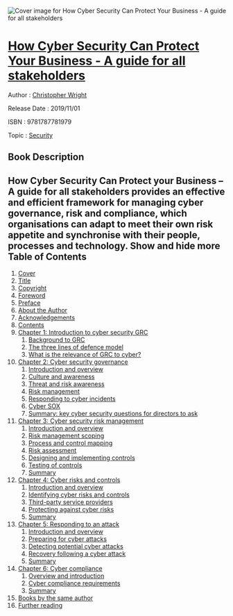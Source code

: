 ![Cover image for How Cyber Security Can Protect Your Business - A guide for all stakeholders](https://imgdetail.ebookreading.net/cover/cover/20200215/EB9781787781979.jpg)

[How Cyber Security Can Protect Your Business - A guide for all stakeholders](https://ebookreading.net/view/book/How+Cyber+Security+Can+Protect+Your+Business+-+A+guide+for+all+stakeholders-EB9781787781979_1.html "How Cyber Security Can Protect Your Business - A guide for all stakeholders")
====================================================================================================================

Author : [Christopher Wright](https://ebookreading.net/search/author/Christopher+Wright)

Release Date : 2019/11/01

ISBN : 9781787781979

Topic : [Security](https://ebookreading.net/search/category/security)

Book Description
-----------------

 How Cyber Security Can Protect your Business – A guide for all stakeholders provides an effective and efficient framework for managing cyber governance, risk and compliance, which organisations can adapt to meet their own risk appetite and synchronise with their people, processes and technology.        Show and hide more                
Table of Contents
-----------------

1. [Cover](https://ebookreading.net/view/book/How+Cyber+Security+Can+Protect+Your+Business+-+A+guide+for+all+stakeholders-EB9781787781979_1.html)
1. [Title](https://ebookreading.net/view/book/How+Cyber+Security+Can+Protect+Your+Business+-+A+guide+for+all+stakeholders-EB9781787781979_3.html#title)
1. [Copyright](https://ebookreading.net/view/book/How+Cyber+Security+Can+Protect+Your+Business+-+A+guide+for+all+stakeholders-EB9781787781979_4.html#copy)
1. [Foreword](https://ebookreading.net/view/book/How+Cyber+Security+Can+Protect+Your+Business+-+A+guide+for+all+stakeholders-EB9781787781979_5.html#for)
1. [Preface](https://ebookreading.net/view/book/How+Cyber+Security+Can+Protect+Your+Business+-+A+guide+for+all+stakeholders-EB9781787781979_6.html#pre)
1. [About the Author](https://ebookreading.net/view/book/How+Cyber+Security+Can+Protect+Your+Business+-+A+guide+for+all+stakeholders-EB9781787781979_7.html#aut)
1. [Acknowledgements](https://ebookreading.net/view/book/How+Cyber+Security+Can+Protect+Your+Business+-+A+guide+for+all+stakeholders-EB9781787781979_8.html#ack)
1. [Contents](https://ebookreading.net/view/book/How+Cyber+Security+Can+Protect+Your+Business+-+A+guide+for+all+stakeholders-EB9781787781979_9.html#con)
1. [Chapter 1: Introduction to cyber security GRC](https://ebookreading.net/view/book/How+Cyber+Security+Can+Protect+Your+Business+-+A+guide+for+all+stakeholders-EB9781787781979_10.html#ch1)
    1. [Background to GRC](https://ebookreading.net/view/book/How+Cyber+Security+Can+Protect+Your+Business+-+A+guide+for+all+stakeholders-EB9781787781979_10.html#sec1-1)
    1. [The three lines of defence model](https://ebookreading.net/view/book/How+Cyber+Security+Can+Protect+Your+Business+-+A+guide+for+all+stakeholders-EB9781787781979_10.html#sec1-2)
    1. [What is the relevance of GRC to cyber?](https://ebookreading.net/view/book/How+Cyber+Security+Can+Protect+Your+Business+-+A+guide+for+all+stakeholders-EB9781787781979_10.html#sec1-3)
1. [Chapter 2: Cyber security governance](https://ebookreading.net/view/book/How+Cyber+Security+Can+Protect+Your+Business+-+A+guide+for+all+stakeholders-EB9781787781979_11.html#ch2)
    1. [Introduction and overview](https://ebookreading.net/view/book/How+Cyber+Security+Can+Protect+Your+Business+-+A+guide+for+all+stakeholders-EB9781787781979_11.html#sec2-1)
    1. [Culture and awareness](https://ebookreading.net/view/book/How+Cyber+Security+Can+Protect+Your+Business+-+A+guide+for+all+stakeholders-EB9781787781979_11.html#sec2-2)
    1. [Threat and risk awareness](https://ebookreading.net/view/book/How+Cyber+Security+Can+Protect+Your+Business+-+A+guide+for+all+stakeholders-EB9781787781979_11.html#sec2-3)
    1. [Risk management](https://ebookreading.net/view/book/How+Cyber+Security+Can+Protect+Your+Business+-+A+guide+for+all+stakeholders-EB9781787781979_11.html#sec2-4)
    1. [Responding to cyber incidents](https://ebookreading.net/view/book/How+Cyber+Security+Can+Protect+Your+Business+-+A+guide+for+all+stakeholders-EB9781787781979_11.html#sec2-5)
    1. [Cyber SOX](https://ebookreading.net/view/book/How+Cyber+Security+Can+Protect+Your+Business+-+A+guide+for+all+stakeholders-EB9781787781979_11.html#sec2-6)
    1. [Summary: key cyber security questions for directors to ask](https://ebookreading.net/view/book/How+Cyber+Security+Can+Protect+Your+Business+-+A+guide+for+all+stakeholders-EB9781787781979_11.html#sec2-7)
1. [Chapter 3: Cyber security risk management](https://ebookreading.net/view/book/How+Cyber+Security+Can+Protect+Your+Business+-+A+guide+for+all+stakeholders-EB9781787781979_12.html#ch3)
    1. [Introduction and overview](https://ebookreading.net/view/book/How+Cyber+Security+Can+Protect+Your+Business+-+A+guide+for+all+stakeholders-EB9781787781979_12.html#sec3-1)
    1. [Risk management scoping](https://ebookreading.net/view/book/How+Cyber+Security+Can+Protect+Your+Business+-+A+guide+for+all+stakeholders-EB9781787781979_12.html#sec3-2)
    1. [Process and control mapping](https://ebookreading.net/view/book/How+Cyber+Security+Can+Protect+Your+Business+-+A+guide+for+all+stakeholders-EB9781787781979_12.html#sec3-3)
    1. [Risk assessment](https://ebookreading.net/view/book/How+Cyber+Security+Can+Protect+Your+Business+-+A+guide+for+all+stakeholders-EB9781787781979_12.html#sec3-4)
    1. [Designing and implementing controls](https://ebookreading.net/view/book/How+Cyber+Security+Can+Protect+Your+Business+-+A+guide+for+all+stakeholders-EB9781787781979_12.html#sec3-5)
    1. [Testing of controls](https://ebookreading.net/view/book/How+Cyber+Security+Can+Protect+Your+Business+-+A+guide+for+all+stakeholders-EB9781787781979_12.html#sec3-6)
    1. [Summary](https://ebookreading.net/view/book/How+Cyber+Security+Can+Protect+Your+Business+-+A+guide+for+all+stakeholders-EB9781787781979_12.html#sec3-7)
1. [Chapter 4: Cyber risks and controls](https://ebookreading.net/view/book/How+Cyber+Security+Can+Protect+Your+Business+-+A+guide+for+all+stakeholders-EB9781787781979_13.html#ch4)
    1. [Introduction and overview](https://ebookreading.net/view/book/How+Cyber+Security+Can+Protect+Your+Business+-+A+guide+for+all+stakeholders-EB9781787781979_13.html#sec4-1)
    1. [Identifying cyber risks and controls](https://ebookreading.net/view/book/How+Cyber+Security+Can+Protect+Your+Business+-+A+guide+for+all+stakeholders-EB9781787781979_13.html#sec4-2)
    1. [Third-party service providers](https://ebookreading.net/view/book/How+Cyber+Security+Can+Protect+Your+Business+-+A+guide+for+all+stakeholders-EB9781787781979_13.html#sec4-3)
    1. [Protecting against cyber risks](https://ebookreading.net/view/book/How+Cyber+Security+Can+Protect+Your+Business+-+A+guide+for+all+stakeholders-EB9781787781979_13.html#sec4-4)
    1. [Summary](https://ebookreading.net/view/book/How+Cyber+Security+Can+Protect+Your+Business+-+A+guide+for+all+stakeholders-EB9781787781979_13.html#sec4-5)
1. [Chapter 5: Responding to an attack](https://ebookreading.net/view/book/How+Cyber+Security+Can+Protect+Your+Business+-+A+guide+for+all+stakeholders-EB9781787781979_14.html#ch5)
    1. [Introduction and overview](https://ebookreading.net/view/book/How+Cyber+Security+Can+Protect+Your+Business+-+A+guide+for+all+stakeholders-EB9781787781979_14.html#sec5-1)
    1. [Preparing for cyber attacks](https://ebookreading.net/view/book/How+Cyber+Security+Can+Protect+Your+Business+-+A+guide+for+all+stakeholders-EB9781787781979_14.html#sec5-2)
    1. [Detecting potential cyber attacks](https://ebookreading.net/view/book/How+Cyber+Security+Can+Protect+Your+Business+-+A+guide+for+all+stakeholders-EB9781787781979_14.html#sec5-3)
    1. [Recovery following a cyber attack](https://ebookreading.net/view/book/How+Cyber+Security+Can+Protect+Your+Business+-+A+guide+for+all+stakeholders-EB9781787781979_14.html#sec5-4)
    1. [Summary](https://ebookreading.net/view/book/How+Cyber+Security+Can+Protect+Your+Business+-+A+guide+for+all+stakeholders-EB9781787781979_14.html#sec5-5)
1. [Chapter 6: Cyber compliance](https://ebookreading.net/view/book/How+Cyber+Security+Can+Protect+Your+Business+-+A+guide+for+all+stakeholders-EB9781787781979_15.html#ch6)
    1. [Overview and introduction](https://ebookreading.net/view/book/How+Cyber+Security+Can+Protect+Your+Business+-+A+guide+for+all+stakeholders-EB9781787781979_15.html#sec6-1)
    1. [Cyber compliance requirements](https://ebookreading.net/view/book/How+Cyber+Security+Can+Protect+Your+Business+-+A+guide+for+all+stakeholders-EB9781787781979_15.html#sec6-2)
    1. [Summary](https://ebookreading.net/view/book/How+Cyber+Security+Can+Protect+Your+Business+-+A+guide+for+all+stakeholders-EB9781787781979_15.html#sec6-3)
1. [Books by the same author](https://ebookreading.net/view/book/How+Cyber+Security+Can+Protect+Your+Business+-+A+guide+for+all+stakeholders-EB9781787781979_16.html#book)
1. [Further reading](https://ebookreading.net/view/book/How+Cyber+Security+Can+Protect+Your+Business+-+A+guide+for+all+stakeholders-EB9781787781979_17.html#rea)
